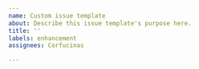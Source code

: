 ```yaml
---
name: Custom issue template
about: Describe this issue template's purpose here.
title: ''
labels: enhancement
assignees: Corfucinas

---
```



